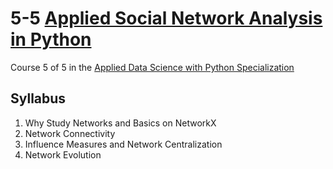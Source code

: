 # 5-5 [Applied Social Network Analysis in Python](https://www.coursera.org/learn/python-social-network-analysis)
Course 5 of 5 in the [Applied Data Science with Python Specialization](https://www.coursera.org/specializations/data-science-python)
## Syllabus
1. Why Study Networks and Basics on NetworkX[]()
2. Network Connectivity[]()
3. Influence Measures and Network Centralization[]()
4. Network Evolution[]()
